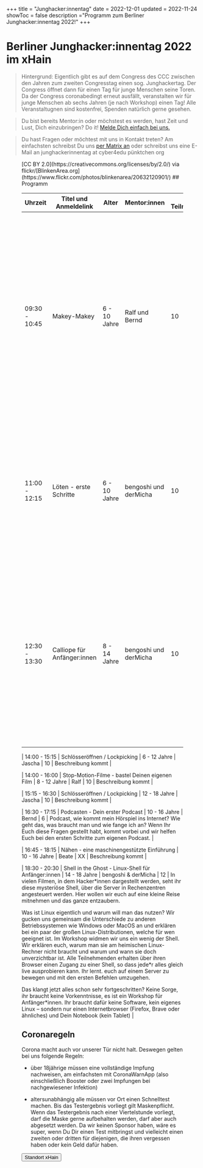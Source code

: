 +++
title = "Junghacker:innentag"
date = 2022-12-01
updated = 2022-11-24
showToc = false
description ="Programm zum Berliner Junghacker:innentag 2022!"
+++

<script lang="ts">
    import Button from '$lib/components/Button.svelte';
    import Figure from '$lib/components/Figure.svelte';
    import UserRectangle from "phosphor-svelte/lib/UserRectangle";
</script>

# Berliner Junghacker:innentag 2022 im xHain

> Hintergrund: Eigentlich gibt es auf dem Congress des CCC zwischen den Jahren zum zweiten Congresstag einen sog. Junghackertag. Der Congress öffnet dann für einen Tag für junge Menschen seine Toren. Da der Congress coronabedingt erneut ausfällt, veranstalten wir für junge Menschen ab sechs Jahren (je nach Workshop) einen Tag! Alle Veranstaltugnen sind kostenfrei, Spenden natürlich gerne gesehen.

> Du bist bereits Mentor:in oder möchstest es werden, hast Zeit und Lust, Dich einzubringen? Do it! [Melde Dich einfach bei uns.](https://matrix.to/#/#junghackerinnentag:x-hain.de)

> Du hast Fragen oder möchtest mit uns in Kontakt treten? Am einfachsten schreibst Du uns [per Matrix an](https://matrix.to/#/#junghackerinnentag:x-hain.de) oder schreibst uns eine E-Mail an junghackerinnentag at cyber4edu pünktchen org

<Figure src="/images/future-hacker.jpg" alt="Junghacker:in bei der Arbeit" />
[CC BY 2.0](https://creativecommons.org/licenses/by/2.0/) via flickr/[BlinkenArea.org](https://www.flickr.com/photos/blinkenarea/20632120901/)
## Programm

| Uhrzeit       | Titel und Anmeldelink       | Alter        | Mentor:innen          | max. Teilnehmende | Worum geht's                                                                                                                                                                                                                                                                                                                                                                                                                                                                                        |
| ------------- | --------------------------- | ------------ | --------------------- | ----------------- | --------------------------------------------------------------------------------------------------------------------------------------------------------------------------------------------------------------------------------------------------------------------------------------------------------------------------------------------------------------------------------------------------------------------------------------------------------------------------------------------------- |
| 09:30 - 10:45 | Makey-Makey                 | 6 - 10 Jahre | Ralf und Bernd        | 10                | Makey-Makey ist eine kleine Platine, mit der ihr aus allen stromleitenden Materialien (Alufolie, Knete, Obst usw.) euren Computer bedient. Damit lassen sich einfache Computerspiele steuern oder Musikinstrumente bauen und über den Computer ansteuern. Eurer Kreativität sind dabei kaum Grenzen gesetzt. Geeignet für kreative Kids, die Spaß haben, Konstruktion und Steuerung eines Controllers selbst in die Hand zu nehmen und sich nicht mehr mit fertigen Lösungen zufriedengeben wollen. |
| 11:00 - 12:15 | Löten - erste Schritte      | 6 - 10 Jahre | bengoshi und derMicha | 10                | Schon mal gelötet? Nicht? Dann wird es aber Zeit! Mit fertigen Bausätzen lernst Du, auf welcher Seite der Lötkolben heiß wird und wie Du Bauteile verbindest. Am Ende hast Du ein tolles Ergebnis, dass Du mitnehmen kannst! Kinder mit längeren Haaren sollten bitte ein Haargummi mitnehmen, damit die Veranstaltung nicht den Frisörbesuch erspart.                                                                                                                                              |
| 12:30 - 13:30 | Calliope für Anfänger:innen | 8 - 14 Jahre | bengoshi und derMicha | 10                | Der Calliope ist quasi ein kleiner Computer mit vielen Sensoren, ein paar LED und wird über eine mit grafischen Elementen programmiert. Wenn Du also noch keine oder kaum Programmiererfahrung hast, ist das der perfekte Einstieg. Am Ende kannst Du einen Würfel programmieren, der neue Zahlen anzeigt, nachdem Du ihn geschüttelt hast. Und vielleicht kannst Du sogar mit anderen über eine Funkverbindung gegeneinander spielen.                                                              |

| 14:00 - 15:15 | Schlösseröffnen / Lockpicking | 6 - 12 Jahre | Jascha | 10 | Beschreibung kommt |

| 14:00 - 16:00 | Stop-Motion-Filme - bastel Deinen eigenen Film | 8 - 12 Jahre | Ralf | 10 | Beschreibung kommt |

| 15:15 - 16:30 | Schlösseröffnen / Lockpicking | 12 - 18 Jahre | Jascha | 10 | Beschreibung kommt |

| 16:30 - 17:15 | Podcasten - Dein erster Podcast | 10 - 16 Jahre | Bernd | 6 | Podcast, wie kommt mein Hörspiel ins Internet? Wie geht das, was braucht man und wie fange ich an? Wenn Ihr Euch diese Fragen gestellt habt, kommt vorbei und wir helfen Euch bei den ersten Schritte zum eigenen Podcast. |

| 16:45 - 18:15 | Nähen - eine maschinengestützte Einführung | 10 - 16 Jahre | Beate | XX | Beschreibung kommt |

| 18:30 - 20:30 | Shell in the Ghost - Linux-Shell für Anfänger:innen | 14 - 18 Jahre | bengoshi & derMicha | 12 | In vielen Filmen, in dem Hacker\*innen dargestellt werden, seht ihr diese mysteriöse Shell, über die Server in Rechenzentren angesteuert werden. Hier wollen wir euch auf eine kleine Reise mitnehmen und das ganze entzaubern.

Was ist Linux eigentlich und warum will man das nutzen?
Wir gucken uns gemeinsam die Unterschiede zu anderen Betriebssystemen wie Windows oder MacOS an und erklären bei ein paar der großen Linux-Distributionen, welche für wen geeignet ist. Im Workshop widmen wir uns ein wenig der Shell. Wir erklären euch, warum man sie am heimischen Linux-Rechner nicht braucht und warum und wann sie doch unverzichtbar ist. Alle Teilnehmenden erhalten über ihren Browser einen Zugang zu einer Shell, so dass jede\*r alles gleich live ausprobieren kann. Ihr lernt. euch auf einem Server zu bewegen und mit den ersten Befehlen umzugehen.

Das klangt jetzt alles schon sehr fortgeschritten? Keine Sorge, ihr braucht keine Vorkenntnisse, es ist ein Workshop für Anfänger\*innen. Ihr braucht dafür keine Software, kein eigenes Linux – sondern nur einen Internetbrowser (Firefox, Brave oder ähnliches) und Dein Notebook (kein Tablet) |

## Coronaregeln

Corona macht auch vor unserer Tür nicht halt. Deswegen gelten bei uns folgende Regeln:

- über 18jährige müssen eine vollständige Impfung nachweisen, am einfachsten mit CoronaWarnApp (also einschließlich Booster oder zwei Impfungen bei nachgewiesener Infektion)

- altersunabhängig alle müssen vor Ort einen Schnelltest machen. Bis das Testergebnis vorliegt gilt Maskenpflicht. Wenn das Testergebnis nach einer Viertelstunde vorliegt, darf die Maske gerne aufbehalten werden, darf aber auch abgesetzt werden. Da wir keinen Sponsor haben, wäre es super, wenn Du Dir einen Test mitbringst und vielleicht einen zweiten oder dritten für diejenigen, die ihren vergessen haben oder kein Geld dafür haben.

<div class="flex justify-center">
    <Button href="https://routing.openstreetmap.de/?z=17&center=52.512803%2C13.449798&loc=52.512790%2C13.449777&hl=de&alt=0&srv=1#">
        <UserRectangle size={24} /> Standort xHain
    </Button>
</div>

